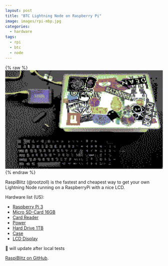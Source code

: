 ```yaml
---
layout: post
title: "BTC Lightning Node on Raspberry Pi"
image: images/rpi-mbp.jpg
categories:
  - hardware
tags:
  - rpi
  - btc
  - node
---
```

{% raw %}<img src="/images/rpi-mbp.jpg" alt="rpi-mbp-8bit">{% endraw %}

RaspiBlitz (@rootzoll) is the fastest and cheapest way to get your own Lightning Node running on a RaspberryPi with a nice LCD.

Hardware list (US):

* [Raspberry Pi 3](http://a.co/ahl7RIp)
* [Micro SD-Card 16GB](http://a.co/6R49HZz)
* [Card Reader](http://a.co/6e03D7Z)
* [Power](http://a.co/ciFRcYg)
* [Hard Drive 1TB](http://a.co/eUgVfLd)
* [Case](http://a.co/1774Hwl)
* [LCD Display](http://a.co/65p2wu6)

🚧 will update after local tests

[RaspiBlitz on GitHub](https://github.com/rootzoll/raspiblitz).
